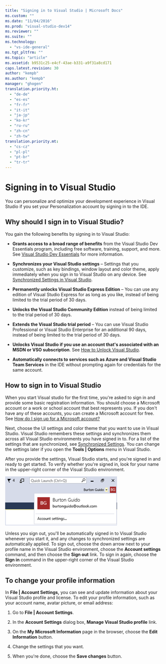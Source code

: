 ```yaml
---
title: "Signing in to Visual Studio | Microsoft Docs"
ms.custom: ""
ms.date: "11/04/2016"
ms.prod: "visual-studio-dev14"
ms.reviewer: ""
ms.suite: ""
ms.technology:
  - "vs-ide-general"
ms.tgt_pltfrm: ""
ms.topic: "article"
ms.assetid: b9531c25-e4cf-43ae-b331-a9f31a8cd171
caps.latest.revision: 30
author: "kempb"
ms.author: "kempb"
manager: "ghogen"
translation.priority.ht:
  - "de-de"
  - "es-es"
  - "fr-fr"
  - "it-it"
  - "ja-jp"
  - "ko-kr"
  - "ru-ru"
  - "zh-cn"
  - "zh-tw"
translation.priority.mt:
  - "cs-cz"
  - "pl-pl"
  - "pt-br"
  - "tr-tr"
---
```

# Signing in to Visual Studio
You can personalize and optimize your development experience in Visual Studio if you set your Personalization account by signing in to the IDE.  

## Why should I sign in to Visual Studio?  
 You gain the following benefits by signing in to Visual Studio:  

-   **Grants access to a broad range of benefits** from the Visual Studio Dev Essentials program, including free software, training, support, and more. See [Visual Studio Dev Essentials](http://aka.ms/vsdevhelp) for more information.  

-   **Synchronizes your Visual Studio settings** – Settings that you customize, such as key bindings, window layout and color theme, apply immediately when you sign in to Visual Studio on any device. See [Synchronized Settings in Visual Studio](../ide/synchronized-settings-in-visual-studio.md).  

-   **Permanently unlocks Visual Studio Express Edition** – You can use any edition of Visual Studio Express for as long as you like, instead of being limited to the trial period of 30 days.  

-   **Unlocks the Visual Studio Community Edition** instead of being limited to the trial period of 30 days.  

-   **Extends the Visual Studio trial period** – You can use Visual Studio Professional or Visual Studio Enterprise for an additional 90 days, instead of being limited to the trial period of 30 days.  

-   **Unlocks Visual Studio if you use an account that's associated with an MSDN or VSO subscription**. See [How to Unlock Visual Studio](../ide/how-to-unlock-visual-studio.md).  

-   **Automatically connects to services such as Azure and Visual Studio Team Services** in the IDE without prompting again for credentials for the same account.  

## How to sign in to Visual Studio  
 When you start Visual studio for the first time, you're asked to sign in and provide some basic registration information. You should choose a Microsoft account or a work or school account that best represents you. If you don't have any of these accounts, you can create a Microsoft account for free. See [How do I sign up for a Microsoft account?](http://windows.microsoft.com/en-us/windows-live/sign-up-create-account-how)  

 Next, choose the UI settings and color theme that you want to use in Visual Studio. Visual Studio remembers these settings and synchronizes them across all Visual Studio environments you have signed in to. For a list of the settings that are synchronized, see [Synchronized Settings](../ide/synchronized-settings-in-visual-studio.md). You can change the settings later if you open the **Tools &#124; Options** menu in Visual Studio.  

 After you provide the settings, Visual Studio starts, and you're signed in and ready to get started. To verify whether you're signed in, look for your name in the upper-right corner of the Visual Studio environment.  

 ![Currently logged in user](../ide/media/vs2015_username.png "VS2017_UserName")  

 Unless you sign out, you'll be automatically signed in to Visual Studio whenever you start it, and any changes to synchronized settings are automatically applied. To sign out, choose the down arrow next to your profile name in the Visual Studio environment, choose the **Account settings** command, and then choose the **Sign out** link. To sign in again, choose the **Sign in** command in the upper-right corner of the Visual Studio environment.  

## To change your profile information  
 In **File &#124; Account Settings,** you can see and update information about your Visual Studio profile and license. To edit your profile information, such as your account name, avatar picture, or email address:  

1.  Go to **File &#124; Account Settings**.  

2.  In the **Account Settings** dialog box, **Manage Visual Studio profile** link.  

3.  On the **My Microsoft Information** page in the browser, choose the **Edit Information** button.  

4.  Change the settings that you want.  

5.  When you're done, choose the **Save changes** button.
